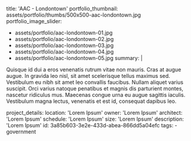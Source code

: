 title: 'AAC - Londontown'
portfolio_thumbnail: assets/portfolio/thumbs/500x500-aac-londontown.jpg
portfolio_image_slider:
  - assets/portfolio/aac-londontown-01.jpg
  - assets/portfolio/aac-londontown-02.jpg
  - assets/portfolio/aac-londontown-03.jpg
  - assets/portfolio/aac-londontown-04.jpg
  - assets/portfolio/aac-londontown-05.jpg
summary: |
  <p>Quisque id dui a eros venenatis rutrum vitae non mauris. Cras at augue augue. In gravida leo nisl, sit amet scelerisque tellus maximus sed. Vestibulum eu nibh sit amet leo convallis faucibus. Nullam aliquet varius suscipit. Orci varius natoque penatibus et magnis dis parturient montes, nascetur ridiculus mus. Maecenas congue urna eu augue sagittis iaculis. Vestibulum magna lectus, venenatis et est id, consequat dapibus leo.
  </p>
project_details:
  location: 'Lorem Ipsum'
  owner: 'Lorem Ipsum'
  architect: 'Lorem Ipsum'
  schedule: 'Lorem Ipsum'
  size: 'Lorem Ipsum'
  description: 'Lorem Ipsum'
id: 3a85b603-3e2e-433d-abea-866dd5a04efc
tags:
  - government
